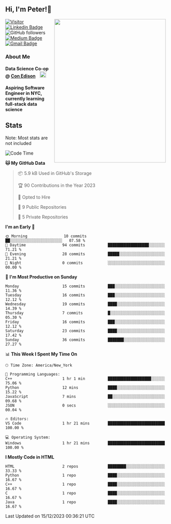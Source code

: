 <h2>Hi, I'm Peter!👋</h2>
<img align='right' src="https://i.pinimg.com/564x/9f/0c/50/9f0c50adeeabe2f0868975a79f18a040.jpg" width="350" height="450">

[![Visitor](https://komarev.com/ghpvc/?username=itspeter&style=flat-square&color=blue)](https://komarev.com/ghpvc/?username=itspeter&style=flat-square&color=blue)
[![Linkedin Badge](https://img.shields.io/badge/-Peter%20Wang-blue?style=flat&logo=Linkedin&logoColor=white&link=https://www.linkedin.com/in/itspeter/)](https://www.linkedin.com/in/itspeter/)
![GitHub followers](https://img.shields.io/github/followers/itspetah?label=Follow&style=social)
[![Medium Badge](https://img.shields.io/badge/-@itspetah-000000?style=flat&labelColor=000000&logo=Medium&link=https://medium.com/@itspetah)](https://medium.com/@itspetah)
[![Gmail Badge](https://img.shields.io/badge/-Peter-c14438?style=flat&logo=Gmail&logoColor=white&link=mailto:itspeterwang3@gmail.com)](mailto:itspeterwang3@gmail.com)

<!--[![Website Badge](https://img.shields.io/badge/-website_url-47CCCC?style=flat&logo=Google-Chrome&logoColor=white&link=website_url)](website_url) -->

### About Me
  <h4>Data Science Co-op @ <a href="https://www.coned.com/">Con Edison</a>
    <img src="https://clipground.com/images/con-edison-logo-8.gif" width="20" style="margin-left: 10px;">
  </h4>
  <h4>Aspiring Software Engineer in NYC, currently learning full-stack data science</h4>
<!--
<details>  
  <summary><h2>🧰 View Technologies & Tools I've Worked With</h2></summary>
  
  ### Programming Languages
  <table>
    <tr>
      <td align="center" width="100" height="100"><img height="50" width="50" src="https://cdn.jsdelivr.net/gh/devicons/devicon/icons/javascript/javascript-original.svg" /><b>JavaScript</b></td>
      <td align="center" width="100" height="100"><img height="50" width="50" src="https://cdn.jsdelivr.net/gh/devicons/devicon/icons/typescript/typescript-original.svg" /><b>TypeScript</b></td>
      <td align="center" width="100" height="100"><img height="50" width="50" src="https://cdn.jsdelivr.net/gh/devicons/devicon/icons/html5/html5-original.svg" /><b>HTML5</b></td>
      <td align="center" width="100" height="100"><img height="50" width="50" src="https://cdn.jsdelivr.net/gh/devicons/devicon/icons/css3/css3-original.svg" /><b>CSS3</b></td>
      <td align="center" width="100" height="100"><img height="50" width="50" src="https://cdn.jsdelivr.net/gh/devicons/devicon/icons/cplusplus/cplusplus-original.svg" /><b>C++</b></td>
      <td align="center" width="100" height="100"><img height="50" width="50" src="https://cdn.jsdelivr.net/gh/devicons/devicon/icons/java/java-original.svg" /><b>Java</b></td>
      <td align="center" width="100" height="100"><img height="50" width="50" src="https://cdn.jsdelivr.net/gh/devicons/devicon/icons/python/python-original.svg" /><b>Python</b></td>
      <td align="center" width="100" height="100"><img height="50" width="50" src="https://cdn.jsdelivr.net/gh/devicons/devicon/icons/php/php-plain.svg" /><b>PHP</b></td>
    </tr>
  </table>

  ### Frameworks and Libraries
  <table>
    <tr>
      <td align="center" width="100" height="100"><img height="50" width="50" src="https://cdn.jsdelivr.net/gh/devicons/devicon/icons/react/react-original.svg" /><b>React.js</b></td>
      <td align="center" width="100" height="100"><img height="50" width="50" src="https://cdn.jsdelivr.net/gh/devicons/devicon/icons/tailwindcss/tailwindcss-plain.svg" /><b>TailwindCSS</b></td>
      <td align="center" width="100" height="100"><img height="50" width="50" src="https://cdn.jsdelivr.net/gh/devicons/devicon/icons/nodejs/nodejs-original.svg" /><b>Node.js</b></td>
      <td align="center" width="100" height="100"><img height="50" width="50" src="https://cdn.jsdelivr.net/gh/devicons/devicon/icons/express/express-original.svg" /><b>Express.js</b></td>
      <td align="center" width="100" height="100"><img height="50" width="50" src="https://cdn.jsdelivr.net/gh/devicons/devicon/icons/nextjs/nextjs-original.svg" /><b>Next.js</b></td>
      <td align="center" width="100" height="100"><img height="50" width="50" src="https://cdn.jsdelivr.net/gh/devicons/devicon/icons/jest/jest-plain.svg" /><b>Jest</b></td>   
    </tr>
  </table>

  ### Databases
   <table>
    <tr>
      <td align="center" width="100" height="100"><img height="50" width="50" src="https://cdn.jsdelivr.net/gh/devicons/devicon/icons/postgresql/postgresql-original.svg" /><b>PostgreSQL</b></td>
      <td align="center" width="100" height="100"><img height="50" width="50" src="https://cdn.jsdelivr.net/gh/devicons/devicon/icons/mysql/mysql-original.svg" /><b>MySQL</b></td>
      <td align="center" width="100" height="100"><img height="50" width="50" src="https://cdn.jsdelivr.net/gh/devicons/devicon/icons/mongodb/mongodb-original.svg" /><b>MongoDB</b></td>
      <td align="center" width="100" height="100"><img height="50" width="50" src="https://cdn.jsdelivr.net/gh/devicons/devicon/icons/sequelize/sequelize-original.svg" /><b>Sequelize</b></td>
    </tr>
  </table>

   ### Tools
   <table>
    <tr>
      <td align="center" width="100" height="100"><img height="50" width="50" src="https://cdn.jsdelivr.net/gh/devicons/devicon/icons/git/git-original.svg" /><br /><b>Git</b></td>
      <td align="center" width="100" height="100"><img height="50" width="50" src="https://devicons.railway.app/i/github-light.svg" /><b>GitHub</b></td>
      <td align="center" width="100" height="100"><img height="50" width="50" src="https://cdn.jsdelivr.net/gh/devicons/devicon/icons/vscode/vscode-original.svg" /><br /><b>VS Code</b></td>
      <td align="center" width="100" height="100"><img height="50" width="50" src="https://cdn.jsdelivr.net/gh/devicons/devicon/icons/npm/npm-original-wordmark.svg" /><b>NPM</b></td>
      <td align="center" width="100" height="100"><img height="50" width="50" src="https://cdn.jsdelivr.net/gh/devicons/devicon/icons/windows8/windows8-original.svg" /><b>Windows</b></td>
      <td align="center" width="100" height="100"><img height="50" width="50" src="https://cdn.jsdelivr.net/gh/devicons/devicon/icons/ubuntu/ubuntu-plain.svg" /><b>Ubuntu</b></td>
      <td align="center" width="100" height="100"><img height="50" width="50" src="https://cdn.jsdelivr.net/gh/devicons/devicon/icons/bash/bash-original.svg" /><b>Bash</b></td>
      <td align="center" width="100" height="100"><img height="50" width="50" src="https://cdn.jsdelivr.net/gh/devicons/devicon/icons/putty/putty-original.svg" /><b>PuTTY</b></td>
      <td align="center" width="100" height="100"><img height="50" width="50" src="https://devicons.railway.app/i/postman.svg" /><b>Postman</b></td>
    </tr>
  </table>
  
</details>

<details>
  -->
  
## Stats
<p>Note: Most stats are not included</p>

<!--START_SECTION:waka-->
![Code Time](http://img.shields.io/badge/Code%20Time-14%20hrs%2030%20mins-blue)

**🐱 My GitHub Data** 

> 📦 5.9 kB Used in GitHub's Storage 
 > 
> 🏆 90 Contributions in the Year 2023
 > 
> 💼 Opted to Hire
 > 
> 📜 9 Public Repositories 
 > 
> 🔑 5 Private Repositories 
 > 
**I'm an Early 🐤** 

```text
🌞 Morning                10 commits          ██░░░░░░░░░░░░░░░░░░░░░░░   07.58 % 
🌆 Daytime                94 commits          ██████████████████░░░░░░░   71.21 % 
🌃 Evening                28 commits          █████░░░░░░░░░░░░░░░░░░░░   21.21 % 
🌙 Night                  0 commits           ░░░░░░░░░░░░░░░░░░░░░░░░░   00.00 % 
```
📅 **I'm Most Productive on Sunday** 

```text
Monday                   15 commits          ███░░░░░░░░░░░░░░░░░░░░░░   11.36 % 
Tuesday                  16 commits          ███░░░░░░░░░░░░░░░░░░░░░░   12.12 % 
Wednesday                19 commits          ████░░░░░░░░░░░░░░░░░░░░░   14.39 % 
Thursday                 7 commits           █░░░░░░░░░░░░░░░░░░░░░░░░   05.30 % 
Friday                   16 commits          ███░░░░░░░░░░░░░░░░░░░░░░   12.12 % 
Saturday                 23 commits          ████░░░░░░░░░░░░░░░░░░░░░   17.42 % 
Sunday                   36 commits          ███████░░░░░░░░░░░░░░░░░░   27.27 % 
```


📊 **This Week I Spent My Time On** 

```text
🕑︎ Time Zone: America/New_York

💬 Programming Languages: 
C++                      1 hr 1 min          ███████████████████░░░░░░   75.06 % 
Python                   12 mins             ████░░░░░░░░░░░░░░░░░░░░░   15.22 % 
JavaScript               7 mins              ██░░░░░░░░░░░░░░░░░░░░░░░   09.68 % 
JSON                     0 secs              ░░░░░░░░░░░░░░░░░░░░░░░░░   00.04 % 

🔥 Editors: 
VS Code                  1 hr 21 mins        █████████████████████████   100.00 % 

💻 Operating System: 
Windows                  1 hr 21 mins        █████████████████████████   100.00 % 
```

**I Mostly Code in HTML** 

```text
HTML                     2 repos             ████████░░░░░░░░░░░░░░░░░   33.33 % 
Python                   1 repo              ████░░░░░░░░░░░░░░░░░░░░░   16.67 % 
C++                      1 repo              ████░░░░░░░░░░░░░░░░░░░░░   16.67 % 
C                        1 repo              ████░░░░░░░░░░░░░░░░░░░░░   16.67 % 
Java                     1 repo              ████░░░░░░░░░░░░░░░░░░░░░   16.67 % 
```




 Last Updated on 15/12/2023 00:36:21 UTC
<!--END_SECTION:waka-->

<!---
itspetah/itspetah is a ✨ special ✨ repository because its `README.md` (this file) appears on your GitHub profile.
You can click the Preview link to take a look at your changes.
--->
